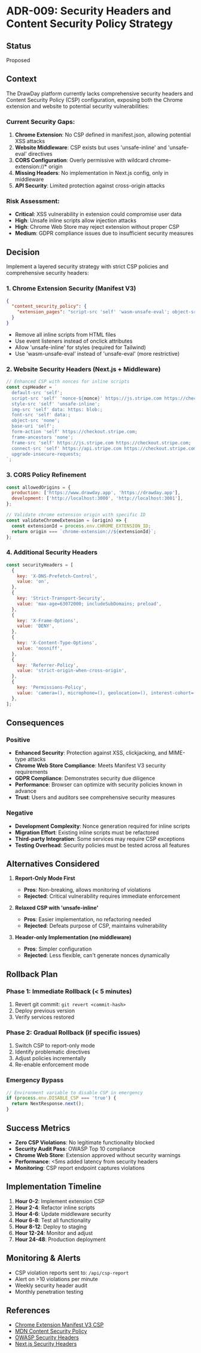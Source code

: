 # ADR-009: Security Headers and Content Security Policy Strategy

## Status

Proposed

## Context

The DrawDay platform currently lacks comprehensive security headers and Content Security Policy (CSP) configuration, exposing both the Chrome extension and website to potential security vulnerabilities:

### Current Security Gaps:

1. **Chrome Extension**: No CSP defined in manifest.json, allowing potential XSS attacks
2. **Website Middleware**: CSP exists but uses 'unsafe-inline' and 'unsafe-eval' directives
3. **CORS Configuration**: Overly permissive with wildcard chrome-extension://\* origin
4. **Missing Headers**: No implementation in Next.js config, only in middleware
5. **API Security**: Limited protection against cross-origin attacks

### Risk Assessment:

- **Critical**: XSS vulnerability in extension could compromise user data
- **High**: Unsafe inline scripts allow injection attacks
- **High**: Chrome Web Store may reject extension without proper CSP
- **Medium**: GDPR compliance issues due to insufficient security measures

## Decision

Implement a layered security strategy with strict CSP policies and comprehensive security headers:

### 1. Chrome Extension Security (Manifest V3)

```json
{
  "content_security_policy": {
    "extension_pages": "script-src 'self' 'wasm-unsafe-eval'; object-src 'none'; style-src 'self' 'unsafe-inline';"
  }
}
```

- Remove all inline scripts from HTML files
- Use event listeners instead of onclick attributes
- Allow 'unsafe-inline' for styles (required for Tailwind)
- Use 'wasm-unsafe-eval' instead of 'unsafe-eval' (more restrictive)

### 2. Website Security Headers (Next.js + Middleware)

```javascript
// Enhanced CSP with nonces for inline scripts
const cspHeader = `
  default-src 'self';
  script-src 'self' 'nonce-${nonce}' https://js.stripe.com https://checkout.stripe.com;
  style-src 'self' 'unsafe-inline';
  img-src 'self' data: https: blob:;
  font-src 'self' data:;
  object-src 'none';
  base-uri 'self';
  form-action 'self' https://checkout.stripe.com;
  frame-ancestors 'none';
  frame-src 'self' https://js.stripe.com https://checkout.stripe.com;
  connect-src 'self' https://api.stripe.com https://checkout.stripe.com ${DIRECTUS_URL};
  upgrade-insecure-requests;
`;
```

### 3. CORS Policy Refinement

```javascript
const allowedOrigins = {
  production: ['https://www.drawday.app', 'https://drawday.app'],
  development: ['http://localhost:3000', 'http://localhost:3001'],
};

// Validate chrome extension origin with specific ID
const validateChromeExtension = (origin) => {
  const extensionId = process.env.CHROME_EXTENSION_ID;
  return origin === `chrome-extension://${extensionId}`;
};
```

### 4. Additional Security Headers

```javascript
const securityHeaders = [
  {
    key: 'X-DNS-Prefetch-Control',
    value: 'on',
  },
  {
    key: 'Strict-Transport-Security',
    value: 'max-age=63072000; includeSubDomains; preload',
  },
  {
    key: 'X-Frame-Options',
    value: 'DENY',
  },
  {
    key: 'X-Content-Type-Options',
    value: 'nosniff',
  },
  {
    key: 'Referrer-Policy',
    value: 'strict-origin-when-cross-origin',
  },
  {
    key: 'Permissions-Policy',
    value: 'camera=(), microphone=(), geolocation=(), interest-cohort=()',
  },
];
```

## Consequences

### Positive

- **Enhanced Security**: Protection against XSS, clickjacking, and MIME-type attacks
- **Chrome Web Store Compliance**: Meets Manifest V3 security requirements
- **GDPR Compliance**: Demonstrates security due diligence
- **Performance**: Browser can optimize with security policies known in advance
- **Trust**: Users and auditors see comprehensive security measures

### Negative

- **Development Complexity**: Nonce generation required for inline scripts
- **Migration Effort**: Existing inline scripts must be refactored
- **Third-party Integration**: Some services may require CSP exceptions
- **Testing Overhead**: Security policies must be tested across all features

## Alternatives Considered

1. **Report-Only Mode First**
   - **Pros**: Non-breaking, allows monitoring of violations
   - **Rejected**: Critical vulnerability requires immediate enforcement

2. **Relaxed CSP with 'unsafe-inline'**
   - **Pros**: Easier implementation, no refactoring needed
   - **Rejected**: Defeats purpose of CSP, maintains vulnerability

3. **Header-only Implementation (no middleware)**
   - **Pros**: Simpler configuration
   - **Rejected**: Less flexible, can't generate nonces dynamically

## Rollback Plan

### Phase 1: Immediate Rollback (< 5 minutes)

1. Revert git commit: `git revert <commit-hash>`
2. Deploy previous version
3. Verify services restored

### Phase 2: Gradual Rollback (if specific issues)

1. Switch CSP to report-only mode
2. Identify problematic directives
3. Adjust policies incrementally
4. Re-enable enforcement mode

### Emergency Bypass

```javascript
// Environment variable to disable CSP in emergency
if (process.env.DISABLE_CSP === 'true') {
  return NextResponse.next();
}
```

## Success Metrics

- **Zero CSP Violations**: No legitimate functionality blocked
- **Security Audit Pass**: OWASP Top 10 compliance
- **Chrome Web Store**: Extension approved without security warnings
- **Performance**: <5ms added latency from security headers
- **Monitoring**: CSP report endpoint captures violations

## Implementation Timeline

1. **Hour 0-2**: Implement extension CSP
2. **Hour 2-4**: Refactor inline scripts
3. **Hour 4-6**: Update middleware security
4. **Hour 6-8**: Test all functionality
5. **Hour 8-12**: Deploy to staging
6. **Hour 12-24**: Monitor and adjust
7. **Hour 24-48**: Production deployment

## Monitoring & Alerts

- CSP violation reports sent to: `/api/csp-report`
- Alert on >10 violations per minute
- Weekly security header audit
- Monthly penetration testing

## References

- [Chrome Extension Manifest V3 CSP](https://developer.chrome.com/docs/extensions/mv3/manifest/content_security_policy/)
- [MDN Content Security Policy](https://developer.mozilla.org/en-US/docs/Web/HTTP/CSP)
- [OWASP Security Headers](https://owasp.org/www-project-secure-headers/)
- [Next.js Security Headers](https://nextjs.org/docs/advanced-features/security-headers)
